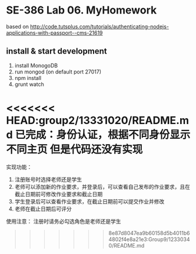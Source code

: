# SE-386 Lab 06. MyHomework    

based on http://code.tutsplus.com/tutorials/authenticating-nodejs-applications-with-passport--cms-21619

## install & start development
1. install MonogoDB
2. run mongod (on default port 27017)
3. npm install
4. grunt watch

<<<<<<< HEAD:group2/13331020/README.md
已完成：身份认证，根据不同身份显示不同主页
但是代码还没有实现
=======
实现功能：
1. 注册账号时选择老师还是学生
2. 老师可以添加新的作业要求，并登录后，可以查看自己发布的作业要求，且在截止日期前可修改作业要求和截止日期
3. 学生登录后可以查看作业要求，在截止日期前可以提交作业并修改
4. 老师在截止日期后可评分

使用注意：
注册时请务必勾选角色是老师还是学生
>>>>>>> 8e87d8047ea9b60158d5b4011b64802f4e8a21e3:Group9/12330340/README.md

